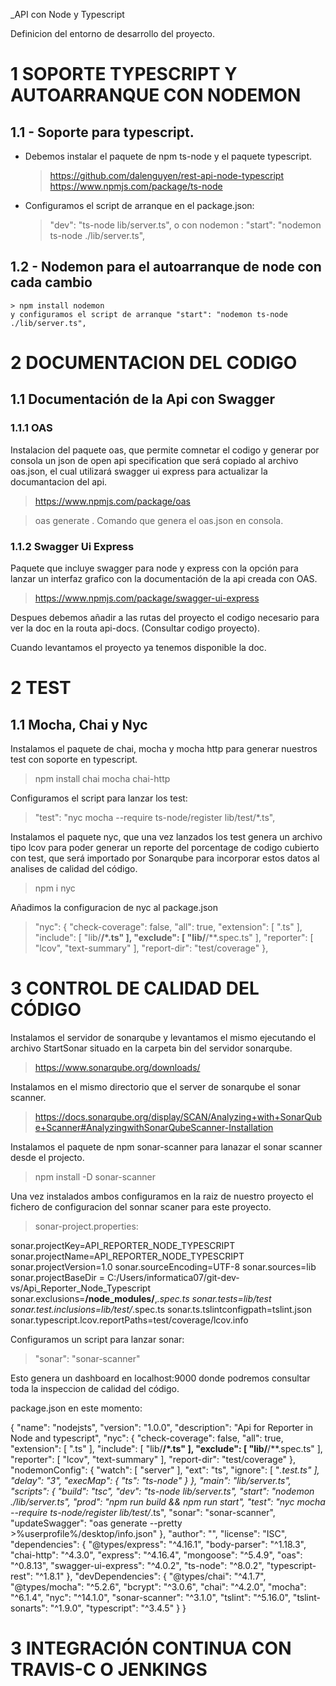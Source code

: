 _API con Node y Typescript

Definicion del entorno de desarrollo del proyecto.

# 1 SOPORTE TYPESCRIPT Y AUTOARRANQUE CON NODEMON

## 1.1 - Soporte para typescript.

- Debemos instalar el paquete de npm ts-node y el paquete typescript.
    >https://github.com/dalenguyen/rest-api-node-typescript
    >https://www.npmjs.com/package/ts-node

- Configuramos el script de arranque en el package.json:    
    >"dev": "ts-node lib/server.ts",
    o con nodemon : "start": "nodemon ts-node ./lib/server.ts",

## 1.2 - Nodemon para el autoarranque de node con cada cambio
    > npm install nodemon
    y configuramos el script de arranque "start": "nodemon ts-node ./lib/server.ts",

# 2 DOCUMENTACION DEL CODIGO

## 1.1 Documentación de la Api con Swagger

### 1.1.1 OAS

Instalacion del paquete oas, que permite comnetar el codigo y generar por consola
un json de open api specification que será copiado al archivo oas.json, el cual
utilizará swagger ui express para actualizar la documantacion del api.

> https://www.npmjs.com/package/oas

> oas generate . Comando que genera el oas.json en consola.


### 1.1.2 Swagger Ui Express

Paquete que incluye swagger para node y express con la opción para lanzar
un interfaz grafico con la documentación de la api creada con OAS.

> https://www.npmjs.com/package/swagger-ui-express

Despues debemos añadir a las rutas del proyecto el codigo necesario
para ver la doc en la routa api-docs. (Consultar codigo proyecto).

Cuando levantamos el proyecto ya tenemos disponible la doc.


# 2 TEST

## 1.1 Mocha, Chai y Nyc

Instalamos el paquete de chai, mocha y mocha http para generar nuestros test
con soporte en typescript.

> npm install chai mocha chai-http

Configuramos el script para lanzar los test: 

> "test": "nyc mocha --require ts-node/register lib/test/*.ts",

Instalamos el paquete nyc, que una vez lanzados los test genera
un archivo tipo lcov para poder generar un reporte del porcentage de codigo
cubierto con test, que será importado por Sonarqube para incorporar estos datos 
al analises de calidad del código.

> npm i nyc

Añadimos la configuracion de nyc al package.json

> "nyc": {
    "check-coverage": false,
    "all": true,
    "extension": [
      ".ts"
    ],
    "include": [
      "lib/**/*.ts"
    ],
    "exclude": [
      "lib/**/**.spec.ts"
    ],
    "reporter": [
      "lcov",
      "text-summary"
    ],
    "report-dir": "test/coverage"
  },


# 3 CONTROL DE CALIDAD DEL CÓDIGO

Instalamos el servidor de sonarqube y levantamos el mismo ejecutando el 
archivo StartSonar situado en la carpeta bin del servidor sonarqube.

> https://www.sonarqube.org/downloads/

Instalamos en el mismo directorio que el server de sonarqube el 
sonar scanner.

> https://docs.sonarqube.org/display/SCAN/Analyzing+with+SonarQube+Scanner#AnalyzingwithSonarQubeScanner-Installation

Instalamos el paquete de npm sonar-scanner para lanazar el sonar scanner desde el projecto.

> npm install -D sonar-scanner

Una vez instalados ambos configuramos en la raiz de nuestro proyecto el fichero de configuracion
del sonnar scaner para este proyecto.

> sonar-project.properties: 

sonar.projectKey=API_REPORTER_NODE_TYPESCRIPT
sonar.projectName=API_REPORTER_NODE_TYPESCRIPT
sonar.projectVersion=1.0
sonar.sourceEncoding=UTF-8
sonar.sources=lib
sonar.projectBaseDir = C:/Users/informatica07/git-dev-vs/Api_Reporter_Node_Typescript
sonar.exclusions=**/node_modules/**,*.spec.ts
sonar.tests=lib/test
sonar.test.inclusions=lib/test/*.spec.ts
sonar.ts.tslintconfigpath=tslint.json
sonar.typescript.lcov.reportPaths=test/coverage/lcov.info

Configuramos un script para lanzar sonar:

> "sonar": "sonar-scanner"

Esto genera un dashboard en localhost:9000 donde podremos consultar toda la 
inspeccion de calidad del código.

package.json en este momento:

{
  "name": "nodejsts",
  "version": "1.0.0",
  "description": "Api for Reporter in Node and typescript",
  "nyc": {
    "check-coverage": false,
    "all": true,
    "extension": [
      ".ts"
    ],
    "include": [
      "lib/**/*.ts"
    ],
    "exclude": [
      "lib/**/**.spec.ts"
    ],
    "reporter": [
      "lcov",
      "text-summary"
    ],
    "report-dir": "test/coverage"
  },
  "nodemonConfig": {
    "watch": [
      "server"
    ],
    "ext": "ts",
    "ignore": [
      "*.test.ts"
    ],
    "delay": "3",
    "execMap": {
      "ts": "ts-node"
    }
  },
  "main": "lib/server.ts",
  "scripts": {
    "build": "tsc",
    "dev": "ts-node lib/server.ts",
    "start": "nodemon ./lib/server.ts",
    "prod": "npm run build && npm run start",
    "test": "nyc mocha --require ts-node/register lib/test/*.ts",
    "sonar": "sonar-scanner",
    "updateSwagger": "oas generate --pretty >%userprofile%/desktop/info.json"
  },
  "author": "",
  "license": "ISC",
  "dependencies": {
    "@types/express": "^4.16.1",
    "body-parser": "^1.18.3",
    "chai-http": "^4.3.0",
    "express": "^4.16.4",
    "mongoose": "^5.4.9",
    "oas": "^0.8.13",
    "swagger-ui-express": "^4.0.2",
    "ts-node": "^8.0.2",
    "typescript-rest": "^1.8.1"
  },
  "devDependencies": {
    "@types/chai": "^4.1.7",
    "@types/mocha": "^5.2.6",
    "bcrypt": "^3.0.6",
    "chai": "^4.2.0",
    "mocha": "^6.1.4",
    "nyc": "^14.1.0",
    "sonar-scanner": "^3.1.0",
    "tslint": "^5.16.0",
    "tslint-sonarts": "^1.9.0",
    "typescript": "^3.4.5"
  }
}



# 3 INTEGRACIÓN CONTINUA CON TRAVIS-C O JENKINGS

